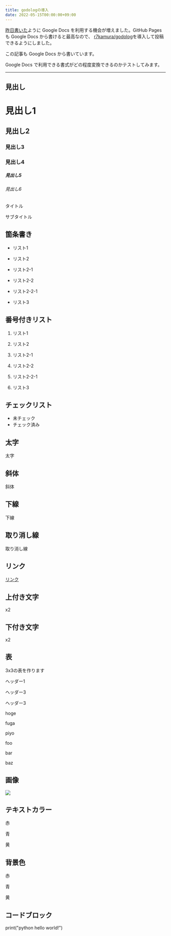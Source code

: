 ```yaml
---
title: godologの導入
date: 2022-05-15T00:00:00+09:00
---
```


[昨日書いた](https://mt2m10.github.io/posts/2022-05-14_1)ように Google Docs を利用する機会が増えました。GitHub Pages も Google Docs から書けると最高なので、 [r7kamura/godolog](https://github.com/r7kamura/godolog)を導入して投稿できるようにしました。

この記事も Google Docs から書いています。

Google Docs で利用できる書式がどの程度変換できるのかテストしてみます。

---

## 見出し

# 見出し1

## 見出し2

### 見出し3

### 見出し4

##### 見出し5

###### 見出し6

タイトル

サブタイトル

## 箇条書き

- リスト1
- リスト2

- リスト2-1
- リスト2-2

- リスト2-2-1

- リスト3

## 番号付きリスト

1.  リスト1
2.  リスト2

3.  リスト2-1
4.  リスト2-2

5.  リスト2-2-1

6.  リスト3

## チェックリスト

- 未チェック
- チェック済み

## 太字

太字

## 斜体

斜体

## 下線

下線

## 取り消し線

取り消し線

## リンク

[リンク](http://example.com)

## 上付き文字

x2

## 下付き文字

x2

## 表

3x3の表を作ります

ヘッダー1

ヘッダー3

ヘッダー3

hoge

fuga

piyo

foo

bar

baz

## 画像

![](https://lh4.googleusercontent.com/GEgTfEPhQ5kpYVe7PUMgIfCamdfbNdpTt0URg6CjPPDvl25YOvWFmwpUiP283xtVS29qaV6vw2jbMh-PnM7Hke0zQg8ptX76cg97Ev4KdlrT_35JqsQF8mzu8HFxp9cQZ0k6vqcZMnXX-k7Joikr7Q)

## テキストカラー

赤

青

黄

## 背景色

赤

青

黄

## コードブロック

print("python hello world!")
